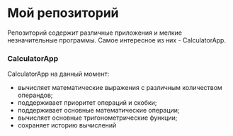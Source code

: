 # Мой репозиторий

Репозиторий содержит различные приложения и мелкие незначительные программы.
Самое интересное из них - CalculatorApp.

### CalculatorApp

CalculatorApp на данный момент:
- вычисляет математические выражения с различным количеством операндов;
- поддерживает приоритет операций и скобки;
- поддерживает основные математические операции;
- вычисляет основные тригонометрические функции;
- сохраняет историю вычислений
